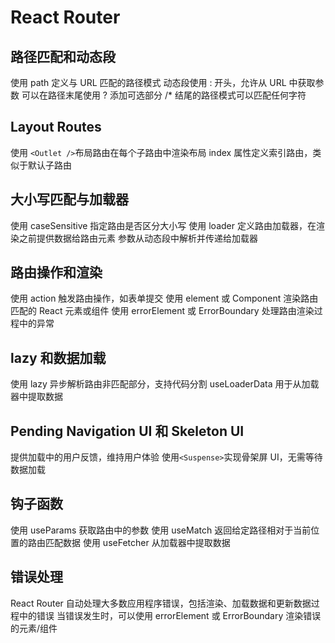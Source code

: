 # React Router

## 路径匹配和动态段

使用 path 定义与 URL 匹配的路径模式
动态段使用 : 开头，允许从 URL 中获取参数
可以在路径末尾使用 ? 添加可选部分
/\* 结尾的路径模式可以匹配任何字符

## Layout Routes

使用 `<Outlet />`布局路由在每个子路由中渲染布局
index 属性定义索引路由，类似于默认子路由

## 大小写匹配与加载器

使用 caseSensitive 指定路由是否区分大小写
使用 loader 定义路由加载器，在渲染之前提供数据给路由元素
参数从动态段中解析并传递给加载器

## 路由操作和渲染

使用 action 触发路由操作，如表单提交
使用 element 或 Component 渲染路由匹配的 React 元素或组件
使用 errorElement 或 ErrorBoundary 处理路由渲染过程中的异常

## lazy 和数据加载

使用 lazy 异步解析路由非匹配部分，支持代码分割
useLoaderData 用于从加载器中提取数据

## Pending Navigation UI 和 Skeleton UI

提供加载中的用户反馈，维持用户体验
使用`<Suspense>`实现骨架屏 UI，无需等待数据加载

## 钩子函数

使用 useParams 获取路由中的参数
使用 useMatch 返回给定路径相对于当前位置的路由匹配数据
使用 useFetcher 从加载器中提取数据

## 错误处理

React Router 自动处理大多数应用程序错误，包括渲染、加载数据和更新数据过程中的错误
当错误发生时，可以使用 errorElement 或 ErrorBoundary 渲染错误的元素/组件
